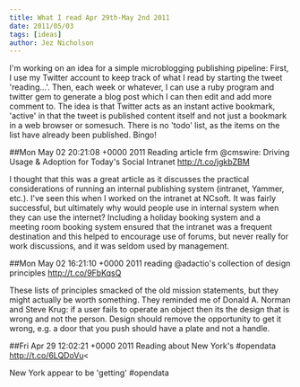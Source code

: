 ```yaml
---
title: What I read Apr 29th-May 2nd 2011
date: 2011/05/03
tags: [ideas]
author: Jez Nicholson
---
```

I'm working on an idea for a simple microblogging publishing pipeline: First, I use my Twitter account to keep track of what I read by starting the tweet 'reading...'. Then, each week or whatever, I can use a ruby program and twitter gem to generate a blog post which I can then edit and add more comment to. The idea is that Twitter acts as an instant active bookmark, 'active' in that the tweet is published content itself and not just a bookmark in a web browser or somesuch. There is no 'todo' list, as the items on the list have already been published. Bingo!

##Mon May 02 20:21:08 +0000 2011 Reading article frm @cmswire: Driving Usage &amp; Adoption for Today's Social Intranet <a href="http://t.co/jgkbZBM">http://t.co/jgkbZBM</a>

I thought that this was a great article as it discusses the practical considerations of running an internal publishing system (intranet, Yammer, etc.). I've seen this when I worked on the intranet at NCsoft. It was fairly successful, but ultimately why would people use in internal system when they can use the internet? Including a holiday booking system and a meeting room booking system ensured that the intranet was a frequent destination and this helped to encourage use of forums, but never really for work discussions, and it was seldom used by management.

##Mon May 02 16:21:10 +0000 2011 reading @adactio's collection of design principles <a href="http://t.co/9FbKqsQ">http://t.co/9FbKqsQ</a>

These lists of principles smacked of the old mission statements, but they might actually be worth something. They reminded me of Donald A. Norman and Steve Krug: if a user fails to operate an object then its the design that is wrong and not the person. Design should remove the opportunity to get it wrong, e.g. a door that you push should have a plate and not a handle.

##Fri Apr 29 12:02:21 +0000 2011 Reading about New York's #opendata <a href="http://t.co/6LQDoVu">http://t.co/6LQDoVu</a><

New York appear to be 'getting' #opendata
